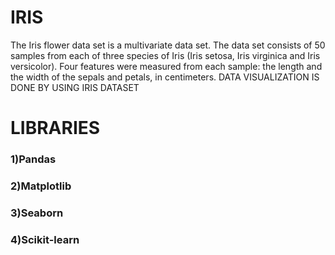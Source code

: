 # IRIS

The Iris flower data set is a multivariate data set.
The data set consists of 50 samples from each of three species of Iris (Iris setosa, Iris virginica and Iris versicolor). 
Four features were measured from each sample: the length and the width of the sepals and petals, in centimeters. 
DATA VISUALIZATION IS DONE BY USING IRIS DATASET

# LIBRARIES
### 1)Pandas
### 2)Matplotlib
### 3)Seaborn
### 4)Scikit-learn
